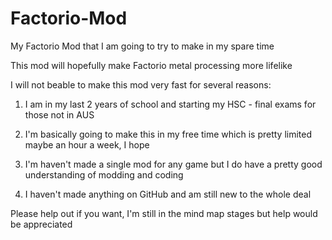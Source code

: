 # Factorio-Mod

My Factorio Mod that I am going to try to make in my spare time 

This mod will hopefully make Factorio metal processing more lifelike

I will not beable to make this mod very fast for several reasons:

1. I am in my last 2 years of school and starting my HSC - final exams for those not in AUS

2. I'm basically going to make this in my free time which is pretty limited maybe an hour a week, I hope

3. I'm haven't made a single mod for any game but I do have a pretty good understanding of modding and coding

4. I haven't made anything on GitHub and am still new to the whole deal

Please help out if you want, I'm still in the mind map stages but help would be appreciated 
